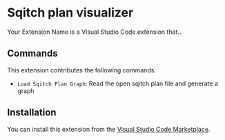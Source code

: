 # Sqitch plan visualizer

Your Extension Name is a Visual Studio Code extension that...

## Commands

This extension contributes the following commands:

- `Load Sqitch Plan Graph`: Read the open sqitch plan file and generate a graph

## Installation

You can install this extension from the [Visual Studio Code Marketplace](https://marketplace.visualstudio.com/VSCode).
